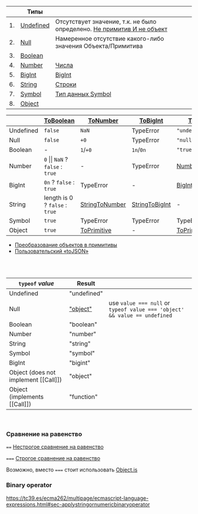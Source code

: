 
|    | Типы                                                                                                                              |                                                                                                                             |
|----|-----------------------------------------------------------------------------------------------------------------------------------|-----------------------------------------------------------------------------------------------------------------------------|
| 1. | [Undefined](https://tc39.es/ecma262/multipage/ecmascript-data-types-and-values.html#sec-ecmascript-language-types-undefined-type) | Отсутствует значение, т.к. не было определено. [Не примитив И не объект](https://2ality.com/2013/05/history-undefined.html) | 
| 2. | [Null](https://tc39.es/ecma262/multipage/ecmascript-data-types-and-values.html#sec-ecmascript-language-types-null-type)           | Намеренное отсутствие какого-либо значения Объекта/Примитива                                                                | 
| 3. | [Boolean](https://tc39.es/ecma262/multipage/ecmascript-data-types-and-values.html#sec-ecmascript-language-types-boolean-type)     |                                                                                                                             | 
| 4. | [Number](https://tc39.es/ecma262/multipage/ecmascript-data-types-and-values.html#sec-ecmascript-language-types-number-type)       | [Числа](https://learn.javascript.ru/number)                                                                                 | 
| 5. | [BigInt](https://tc39.es/ecma262/multipage/ecmascript-data-types-and-values.html#sec-ecmascript-language-types-bigint-type)       | [BigInt](https://learn.javascript.ru/bigint)                                                                                | 
| 6. | [String](https://tc39.es/ecma262/multipage/ecmascript-data-types-and-values.html#sec-ecmascript-language-types-string-type)       | [Строки](https://learn.javascript.ru/string)                                                                                | 
| 7. | [Symbol](https://tc39.es/ecma262/multipage/ecmascript-data-types-and-values.html#sec-ecmascript-language-types-symbol-type)       | [Тип данных Symbol](https://learn.javascript.ru/symbol)                                                                     | 
| 8. | [Object](https://tc39.es/ecma262/multipage/ecmascript-data-types-and-values.html#sec-object-type)                                 |                                                                                                                             | 
  
|           | [ToBoolean](https://tc39.es/ecma262/multipage/abstract-operations.html#sec-toboolean) | [ToNumber](https://tc39.es/ecma262/multipage/abstract-operations.html#sec-tonumber)             | [ToBigInt](https://tc39.es/ecma262/multipage/abstract-operations.html#sec-tobigint)             | [ToString](https://tc39.es/ecma262/multipage/abstract-operations.html#sec-tostring)                                           | [ToObject](https://tc39.es/ecma262/multipage/abstract-operations.html#sec-toobject) |
|-----------|---------------------------------------------------------------------------------------|-------------------------------------------------------------------------------------------------|-------------------------------------------------------------------------------------------------|-------------------------------------------------------------------------------------------------------------------------------|-------------------------------------------------------------------------------------|
| Undefined | `false`                                                                               | `NaN`                                                                                           | TypeError                                                                                       | `"undefined"`                                                                                                                 | TypeError                                                                           |
| Null      | `false`                                                                               | `+0`                                                                                            | TypeError                                                                                       | `"null"`                                                                                                                      | TypeError                                                                           |
| Boolean   | -                                                                                     | `1`/`+0`                                                                                        | `1n`/`0n`                                                                                       | `"true"/"false"`                                                                                                              | `Boolean(значение)`                                                                 |
| Number    | `0` &#124;&#124; `NaN` ? `false` : `true`                                             | -                                                                                               | TypeError                                                                                       | [Number::toString](https://tc39.es/ecma262/multipage/ecmascript-data-types-and-values.html#sec-numeric-types-number-tostring) | `Number(значение)`                                                                  |
| BigInt    | `0n` ? `false` : `true`                                                               | TypeError                                                                                       | -                                                                                               | [BigInt::toString](https://tc39.es/ecma262/multipage/ecmascript-data-types-and-values.html#sec-numeric-types-bigint-tostring) | `BigInt(значение)`                                                                  |
| String    | length is 0 ? `false` : `true`                                                        | [StringToNumber](https://tc39.es/ecma262/multipage/abstract-operations.html#sec-stringtonumber) | [StringToBigInt](https://tc39.es/ecma262/multipage/abstract-operations.html#sec-stringtobigint) | -                                                                                                                             | `String(значение)`                                                                  |
| Symbol    | `true`                                                                                | TypeError                                                                                       | TypeError                                                                                       | TypeError                                                                                                                     | `Symbol(значение)`                                                                  |
| Object    | `true`                                                                                | [ToPrimitive](https://tc39.es/ecma262/multipage/abstract-operations.html#sec-toprimitive)       | -                                                                                               | [ToPrimitive](https://tc39.es/ecma262/multipage/abstract-operations.html#sec-toprimitive)                                     | -                                                                                   |

- [Преобразование объектов в примитивы](https://learn.javascript.ru/object-toprimitive)
- [Пользовательский «toJSON»](https://learn.javascript.ru/json#polzovatelskiy-tojson)
<br/>
<br/>
  
| `typeof` *value*                     | Result                                                  |                                                                           |
|--------------------------------------|---------------------------------------------------------|---------------------------------------------------------------------------|
| Undefined                            | "undefined"                                             |                                                                           |
| Null                                 | ["object"](https://2ality.com/2013/10/typeof-null.html) | use `value === null` or `typeof value === 'object' && value == undefined` |
| Boolean                              | "boolean"                                               |
| Number                               | "number"                                                |
| String                               | "string"                                                |
| Symbol                               | "symbol"                                                |
| BigInt                               | "bigint"                                                |
| Object (does not implement [[Call]]) | "object"                                                |
| Object (implements [[Call]])         | "function"                                              |
<br/>
  
### Сравнение на равенство

`==` [Нестрогое сравнение на равенство](https://tc39.es/ecma262/multipage/abstract-operations.html#sec-islooselyequal)

`===` [Строгое сравнение на равенство](https://tc39.es/ecma262/multipage/abstract-operations.html#sec-isstrictlyequal)

Возможно, вместо `===` стоит использовать [Object.is](https://tc39.es/ecma262/multipage/fundamental-objects.html#sec-object.is)

### Binary operator

https://tc39.es/ecma262/multipage/ecmascript-language-expressions.html#sec-applystringornumericbinaryoperator

